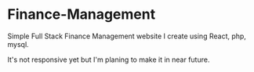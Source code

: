 # Finance-Management
Simple Full Stack Finance Management website I create using React, php, mysql.

It's not responsive yet but I'm planing to make it in near future.
